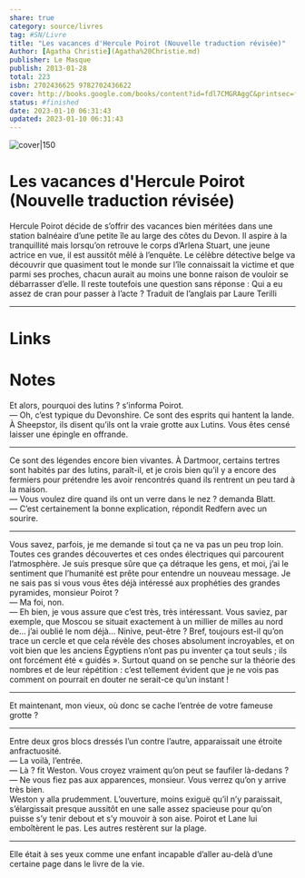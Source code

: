 ```yaml
---
share: true 
category: source/livres
tag: #SN/Livre 
title: "Les vacances d'Hercule Poirot (Nouvelle traduction révisée)"
Author: [Agatha Christie](Agatha%20Christie.md)
publisher: Le Masque
publish: 2013-01-28
total: 223
isbn: 2702436625 9782702436622
cover: http://books.google.com/books/content?id=fdl7CMGRAggC&printsec=frontcover&img=1&zoom=1&edge=curl&source=gbs_api
status: #finished 
date: 2023-01-10 06:31:43
updated: 2023-01-10 06:31:43
---
```


![cover|150](http://books.google.com/books/content?id=fdl7CMGRAggC&printsec=frontcover&img=1&zoom=1&edge=curl&source=gbs_api)

# Les vacances d'Hercule Poirot (Nouvelle traduction révisée)

Hercule Poirot décide de s’offrir des vacances bien méritées dans une station balnéaire d’une petite île au large des côtes du Devon. Il aspire à la tranquillité mais lorsqu’on retrouve le corps d’Arlena Stuart, une jeune actrice en vue, il est aussitôt mêlé à l’enquête. Le célèbre détective belge va découvrir que quasiment tout le monde sur l’île connaissait la victime et que parmi ses proches, chacun aurait au moins une bonne raison de vouloir se débarrasser d’elle. Il reste toutefois une question sans réponse : Qui a eu assez de cran pour passer à l’acte ? Traduit de l’anglais par Laure Terilli
***

# Links

# Notes

Et alors, pourquoi des lutins ? s’informa Poirot.  
— Oh, c’est typique du Devonshire. Ce sont des esprits qui hantent la lande. À Sheepstor, ils disent qu’ils ont la vraie grotte aux Lutins. Vous êtes censé laisser une épingle en offrande.  
  
*****  
  
Ce sont des légendes encore bien vivantes. À Dartmoor, certains tertres sont habités par des lutins, paraît-il, et je crois bien qu’il y a encore des fermiers pour prétendre les avoir rencontrés quand ils rentrent un peu tard à la maison.  
— Vous voulez dire quand ils ont un verre dans le nez ? demanda Blatt.  
— C’est certainement la bonne explication, répondit Redfern avec un sourire.  
  
*****  
  
Vous savez, parfois, je me demande si tout ça ne va pas un peu trop loin. Toutes ces grandes découvertes et ces ondes électriques qui parcourent l’atmosphère. Je suis presque sûre que ça détraque les gens, et moi, j’ai le sentiment que l’humanité est prête pour entendre un nouveau message. Je ne sais pas si vous vous êtes déjà intéressé aux prophéties des grandes pyramides, monsieur Poirot ?  
— Ma foi, non.  
— Eh bien, je vous assure que c’est très, très intéressant. Vous saviez, par exemple, que Moscou se situait exactement à un millier de milles au nord de… j’ai oublié le nom déjà… Ninive, peut-être ? Bref, toujours est-il qu’on trace un cercle et que cela révèle des choses absolument incroyables, et on voit bien que les anciens Égyptiens n’ont pas pu inventer ça tout seuls ; ils ont forcément été « guidés ». Surtout quand on se penche sur la théorie des nombres et de leur répétition : c’est tellement évident que je ne vois pas comment on pourrait en douter ne serait-ce qu’un instant !  
  
*****  
  
Et maintenant, mon vieux, où donc se cache l’entrée de votre fameuse grotte ?  
  
*****  
  
Entre deux gros blocs dressés l’un contre l’autre, apparaissait une étroite anfractuosité.  
— La voilà, l’entrée.  
— Là ? fit Weston. Vous croyez vraiment qu’on peut se faufiler là-dedans ?  
— Ne vous fiez pas aux apparences, monsieur. Vous verrez qu’on y arrive très bien.  
Weston y alla prudemment. L’ouverture, moins exiguë qu’il n’y paraissait, s’élargissait presque aussitôt en une salle assez spacieuse pour qu’on puisse s’y tenir debout et s’y mouvoir à son aise. Poirot et Lane lui emboîtèrent le pas. Les autres restèrent sur la plage.  
  
*****  
  
Elle était à ses yeux comme une enfant incapable d’aller au-delà d’une certaine page dans le livre de la vie.